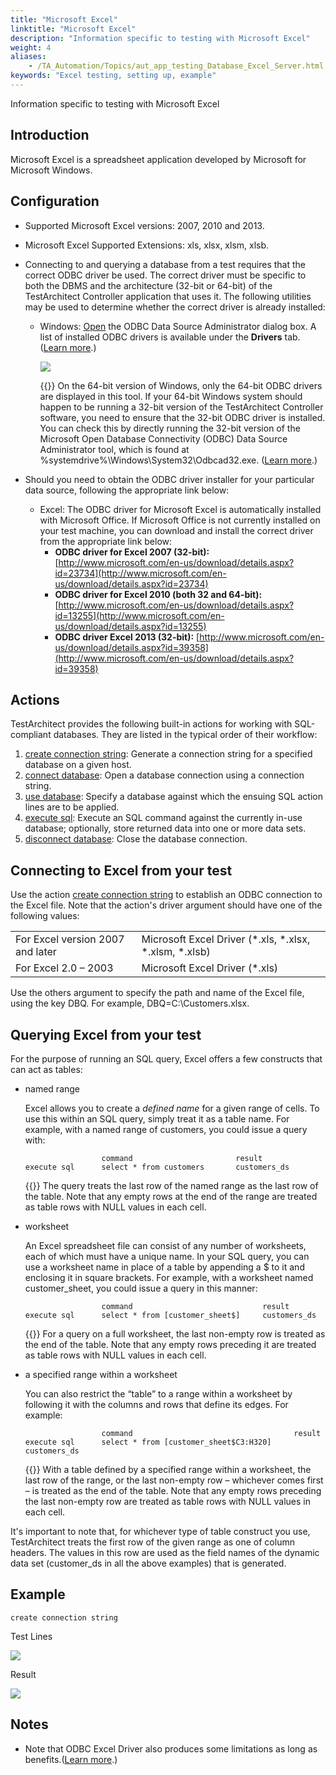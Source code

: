 ```yaml
--- 
title: "Microsoft Excel"
linktitle: "Microsoft Excel"
description: "Information specific to testing with Microsoft Excel"
weight: 4
aliases: 
    - /TA_Automation/Topics/aut_app_testing_Database_Excel_Server.html
keywords: "Excel testing, setting up, example"
---
```


Information specific to testing with Microsoft Excel

## Introduction

Microsoft Excel is a spreadsheet application developed by Microsoft for Microsoft Windows.

## Configuration

-   Supported Microsoft Excel versions: 2007, 2010 and 2013.
-   Microsoft Excel Supported Extensions: xls, xlsx, xlsm, xlsb.
-   Connecting to and querying a database from a test requires that the correct ODBC driver be used. The correct driver must be specific to both the DBMS and the architecture \(32-bit or 64-bit\) of the TestArchitect Controller application that uses it. The following utilities may be used to determine whether the correct driver is already installed:
    -   Windows: [Open](https://docs.microsoft.com/en-us/sql/database-engine/configure-windows/open-the-odbc-data-source-administrator) the ODBC Data Source Administrator dialog box. A list of installed ODBC drivers is available under the **Drivers** tab. \([Learn more](https://docs.microsoft.com/en-us/sql/odbc/admin/viewing-drivers).\)

        ![](/images/TA_Automation/Images/ODBC_data_source_administration_dlg.png)

        {{<note>}} On the 64-bit version of Windows, only the 64-bit ODBC drivers are displayed in this tool. If your 64-bit Windows system should happen to be running a 32-bit version of the TestArchitect Controller software, you need to ensure that the 32-bit ODBC driver is installed. You can check this by directly running the 32-bit version of the Microsoft Open Database Connectivity \(ODBC\) Data Source Administrator tool, which is found at %systemdrive%\\Windows\\System32\\Odbcad32.exe. \([Learn more](https://support.microsoft.com/en-us/kb/942976).\)

-   Should you need to obtain the ODBC driver installer for your particular data source, following the appropriate link below:
    -   Excel: The ODBC driver for Microsoft Excel is automatically installed with Microsoft Office. If Microsoft Office is not currently installed on your test machine, you can download and install the correct driver from the appropriate link below:
        -   **ODBC driver for Excel 2007 \(32-bit\):** [http://www.microsoft.com/en-us/download/details.aspx?id=23734](http://www.microsoft.com/en-us/download/details.aspx?id=23734)
        -   **ODBC driver for Excel 2010 \(both 32 and 64-bit\):** [http://www.microsoft.com/en-us/download/details.aspx?id=13255](http://www.microsoft.com/en-us/download/details.aspx?id=13255)
        -   **ODBC driver Excel 2013 \(32-bit\):** [http://www.microsoft.com/en-us/download/details.aspx?id=39358](http://www.microsoft.com/en-us/download/details.aspx?id=39358)

## Actions

TestArchitect provides the following built-in actions for working with SQL-compliant databases. They are listed in the typical order of their workflow:

1.  [create connection string](/automation-guide/action-based-testing-language/built-in-actions/system-actions/database/create-connection-string): Generate a connection string for a specified database on a given host.
2.  [connect database](/automation-guide/action-based-testing-language/built-in-actions/system-actions/database/connect-database): Open a database connection using a connection string.
3.  [use database](/automation-guide/action-based-testing-language/built-in-actions/system-actions/database/use-database): Specify a database against which the ensuing SQL action lines are to be applied.
4.  [execute sql](/automation-guide/action-based-testing-language/built-in-actions/system-actions/database/execute-sql): Execute an SQL command against the currently in-use database; optionally, store returned data into one or more data sets.
5.  [disconnect database](/automation-guide/action-based-testing-language/built-in-actions/system-actions/database/disconnect-database): Close the database connection.

## Connecting to Excel from your test

Use the action [create connection string](/automation-guide/action-based-testing-language/built-in-actions/system-actions/database/create-connection-string) to establish an ODBC connection to the Excel file. Note that the action's driver argument should have one of the following values:

|||
|------|------|
|For Excel version 2007 and later|Microsoft Excel Driver \(\*.xls, \*.xlsx, \*.xlsm, \*.xlsb\)|
|For Excel 2.0 – 2003|Microsoft Excel Driver \(\*.xls\)|

Use the others argument to specify the path and name of the Excel file, using the key DBQ. For example, DBQ=C:\\Customers.xlsx.

## Querying Excel from your test

For the purpose of running an SQL query, Excel offers a few constructs that can act as tables:

-   named range

    Excel allows you to create a *defined name* for a given range of cells. To use this within an SQL query, simply treat it as a table name. For example, with a named range of customers, you could issue a query with:

    ```
                     command                       result
    execute sql      select * from customers       customers_ds
    ```

    {{<note>}} The query treats the last row of the named range as the last row of the table. Note that any empty rows at the end of the range are treated as table rows with NULL values in each cell.

-   worksheet

    An Excel spreadsheet file can consist of any number of worksheets, each of which must have a unique name. In your SQL query, you can use a worksheet name in place of a table by appending a $ to it and enclosing it in square brackets. For example, with a worksheet named customer\_sheet, you could issue a query in this manner:

    ```
                     command                             result
    execute sql      select * from [customer_sheet$]     customers_ds
    ```

    {{<note>}} For a query on a full worksheet, the last non-empty row is treated as the end of the table. Note that any empty rows preceding it are treated as table rows with NULL values in each cell.

-   a specified range within a worksheet

    You can also restrict the “table” to a range within a worksheet by following it with the columns and rows that define its edges. For example:

    ```
                     command                                    result
    execute sql      select * from [customer_sheet$C3:H320]     customers_ds
    ```

    {{<note>}} With a table defined by a specified range within a worksheet, the last row of the range, or the last non-empty row – whichever comes first – is treated as the end of the table. Note that any empty rows preceding the last non-empty row are treated as table rows with NULL values in each cell.


It's important to note that, for whichever type of table construct you use, TestArchitect treats the first row of the given range as one of column headers. The values in this row are used as the field names of the dynamic data set \(customer\_ds in all the above examples\) that is generated.

## Example

```
create connection string  
```

Test Lines

![](/images/TA_Automation/Images/bia_database_Excel_connection_string_pgm.png)

Result

![](/images/TA_Automation/Images/bia_database_Excel_connection_string_res.png)

## Notes

-   Note that ODBC Excel Driver also produces some limitations as long as benefits.\([Learn more](http://support.microsoft.com/kb/178717).\)



